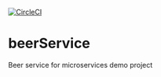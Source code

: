 [![CircleCI](https://circleci.com/gh/TanyaEf/beerService.svg?style=svg)](https://circleci.com/gh/TanyaEf/beerService)

# beerService
Beer service for microservices demo project 

